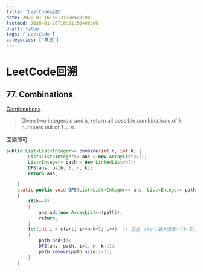 ```yaml
---
title: "LeetCode回溯"
date: 2020-01-16T10:21:50+08:00
lastmod: 2020-01-16T10:21:50+08:00
draft: false
tags: ['LeetCode']
categories: ['算法']
---
```


# LeetCode回溯

## 77. Combinations

[Combinations](https://leetcode.com/problems/combinations/)

>Given two integers *n* and *k*, return all possible combinations of *k* numbers out of 1 ... *n*.

回溯即可：

```java
public List<List<Integer>> combine(int n, int k) {
        List<List<Integer>> ans = new ArrayList<>();
        List<Integer> path = new LinkedList<>();
        DFS(ans, path, 1, n, k);
        return ans;

    }
    static public void DFS(List<List<Integer>> ans, List<Integer> path, int start, int n, int k)
    {
        if(k==0)
        {
            ans.add(new ArrayList<>(path));
            return;
        }
        for(int i = start; i<=n-k+1; i++)  // 这里，start最大值是n-(k-1)，此时到n才能满足k个数的要求
        {
            path.add(i);
            DFS(ans, path, i+1, n, k-1);
            path.remove(path.size()-1);
        }
    }
```

